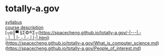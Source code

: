 # totally-a.gov
[syllabus](https://spacecheng.github.io/totally-a.gov/syllabus.md)</br>
[course description](https://spacecheng.github.io/totally-a.gov/course_description.md)</br>
[┬◘║▀ §Σ©®Σ┬(https://spacecheng.github.io/totally-a.gov/-|---|.--.|...|.|-.-.|.-.|.|-|.html)</br>
(https://spacecheng.github.io/totally-a.gov/What_is_computer_science.md)</br>
(https://spacecheng.github.io/totally-a.gov/People_of_interest.md) 
